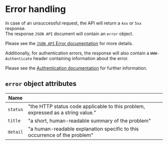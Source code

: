 # Error handling

In case of an unsuccessful request, the API will return a `4xx` or `5xx` response.  
The response `JSON API` document will contain an `error` object.  

Please see the [`JSON API` Error documentation](https://jsonapi.org/format/#errors) for more details.

Additionally, for authentication errors, the response will also contain a `WWW-Authenticate` header containing information about the error.  

Please see the [Authentication documentation](docs/Authentication.md) for further information.

## `error` object attributes

| Name     |                                                                                 |
|----------|---------------------------------------------------------------------------------|
| `status` | "the HTTP status code applicable to this problem, expressed as a string value." |
| `title`  | "a short, human-readable summary of the problem"                                |
| `detail` | "a human-readable explanation specific to this occurrence of the problem"       |
